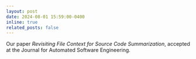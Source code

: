 ```yaml
---
layout: post
date: 2024-08-01 15:59:00-0400
inline: true
related_posts: false
---
```


Our paper  *Revisiting File Context for Source Code Summarization*, accepted at the Journal for Automated Software Engineering.
